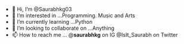 - 👋 Hi, I’m @Saurabhkg03
- 👀 I’m interested in ...Programming. Music and Arts
- 🌱 I’m currently learning ...Python
- 💞️ I’m looking to collaborate on ...Anything
- 📫 How to reach me ... @__saurabhkg__ on IG
@IsIt_Saurabh on Twitter

<!---
Saurabhkg03/Saurabhkg03 is a ✨ special ✨ repository because its `README.md` (this file) appears on your GitHub profile.
You can click the Preview link to take a look at your changes.
--->

